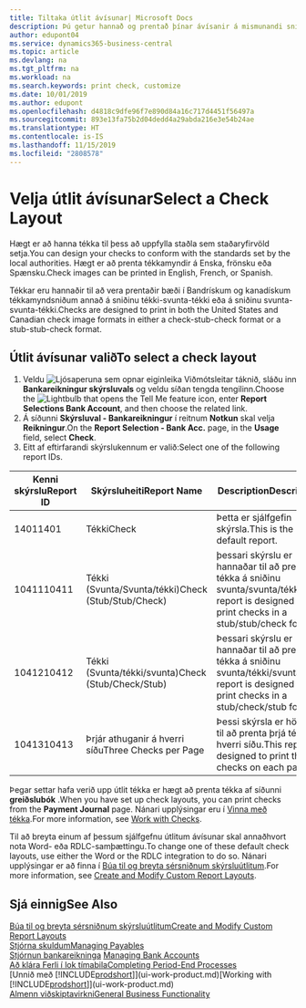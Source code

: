 ```yaml
---
title: Tiltaka útlit ávísunar| Microsoft Docs
description: Þú getur hannað og prentað þínar ávísanir á mismunandi sniði til að vera í samræmi við staðla.
author: edupont04
ms.service: dynamics365-business-central
ms.topic: article
ms.devlang: na
ms.tgt_pltfrm: na
ms.workload: na
ms.search.keywords: print check, customize
ms.date: 10/01/2019
ms.author: edupont
ms.openlocfilehash: d4818c9dfe96f7e890d84a16c717d4451f56497a
ms.sourcegitcommit: 893e13fa75b2d04dedd4a29abda216e3e54b24ae
ms.translationtype: HT
ms.contentlocale: is-IS
ms.lasthandoff: 11/15/2019
ms.locfileid: "2808578"
---
```

# <a name="select-a-check-layout"></a><span data-ttu-id="e34bc-103">Velja útlit ávísunar</span><span class="sxs-lookup"><span data-stu-id="e34bc-103">Select a Check Layout</span></span>
<span data-ttu-id="e34bc-104">Hægt er að hanna tékka til þess að uppfylla staðla sem staðaryfirvöld setja.</span><span class="sxs-lookup"><span data-stu-id="e34bc-104">You can design your checks to conform with the standards set by the local authorities.</span></span> <span data-ttu-id="e34bc-105">Hægt er að prenta tékkamyndir á Enska, frönsku eða Spænsku.</span><span class="sxs-lookup"><span data-stu-id="e34bc-105">Check images can be printed in English, French, or Spanish.</span></span>

<span data-ttu-id="e34bc-106">Tékkar eru hannaðir til að vera prentaðir bæði í Bandrískum og kanadískum tékkamyndsniðum annað á sniðinu tékki-svunta-tékki  eða á sniðinu svunta-svunta-tékki.</span><span class="sxs-lookup"><span data-stu-id="e34bc-106">Checks are designed to print in both the United States and Canadian check image formats in either a check-stub-check format or a stub-stub-check format.</span></span>

## <a name="to-select-a-check-layout"></a><span data-ttu-id="e34bc-107">Útlit ávísunar valið</span><span class="sxs-lookup"><span data-stu-id="e34bc-107">To select a check layout</span></span>
1. <span data-ttu-id="e34bc-108">Veldu ![Ljósaperuna sem opnar eiginleika Viðmótsleitar](media/ui-search/search_small.png "Segðu mér hvað þú vilt gera") táknið, sláðu inn **Bankareikningur skýrsluvals** og veldu síðan tengda tengilinn.</span><span class="sxs-lookup"><span data-stu-id="e34bc-108">Choose the ![Lightbulb that opens the Tell Me feature](media/ui-search/search_small.png "Tell me what you want to do") icon, enter **Report Selections Bank Account**, and then choose the related link.</span></span>
2. <span data-ttu-id="e34bc-109">Á síðunni **Skýrsluval - Bankareikningur** í reitnum **Notkun** skal velja **Reikningur**.</span><span class="sxs-lookup"><span data-stu-id="e34bc-109">On the **Report Selection - Bank Acc.** page, in the **Usage** field, select **Check**.</span></span>
3. <span data-ttu-id="e34bc-110">Eitt af eftirfarandi skýrslukennum er valið:</span><span class="sxs-lookup"><span data-stu-id="e34bc-110">Select one of the following report IDs.</span></span>

| <span data-ttu-id="e34bc-111">Kenni skýrslu</span><span class="sxs-lookup"><span data-stu-id="e34bc-111">Report ID</span></span> | <span data-ttu-id="e34bc-112">Skýrsluheiti</span><span class="sxs-lookup"><span data-stu-id="e34bc-112">Report Name</span></span> | <span data-ttu-id="e34bc-113">Description</span><span class="sxs-lookup"><span data-stu-id="e34bc-113">Description</span></span> |
| --- | --- | --- |
| <span data-ttu-id="e34bc-114">1401</span><span class="sxs-lookup"><span data-stu-id="e34bc-114">1401</span></span> |<span data-ttu-id="e34bc-115">Tékki</span><span class="sxs-lookup"><span data-stu-id="e34bc-115">Check</span></span> |<span data-ttu-id="e34bc-116">Þetta er sjálfgefin skýrsla.</span><span class="sxs-lookup"><span data-stu-id="e34bc-116">This is the default report.</span></span> |
| <span data-ttu-id="e34bc-117">10411</span><span class="sxs-lookup"><span data-stu-id="e34bc-117">10411</span></span> |<span data-ttu-id="e34bc-118">Tékki (Svunta/Svunta/tékki)</span><span class="sxs-lookup"><span data-stu-id="e34bc-118">Check (Stub/Stub/Check)</span></span> |<span data-ttu-id="e34bc-119">þessari skýrslu er hannaðar til að prenta tékka á sniðinu svunta/svunta/tékki.</span><span class="sxs-lookup"><span data-stu-id="e34bc-119">This report is designed to print checks in a stub/stub/check format.</span></span> |
| <span data-ttu-id="e34bc-120">10412</span><span class="sxs-lookup"><span data-stu-id="e34bc-120">10412</span></span> |<span data-ttu-id="e34bc-121">Tékki (Svunta/tékki/svunta)</span><span class="sxs-lookup"><span data-stu-id="e34bc-121">Check (Stub/Check/Stub)</span></span> |<span data-ttu-id="e34bc-122">Þessari skýrslu er hannaðar til að prenta tékka á sniðinu svunta/tékki/svunta.</span><span class="sxs-lookup"><span data-stu-id="e34bc-122">This report is designed to print checks in a stub/check/stub format.</span></span> |
| <span data-ttu-id="e34bc-123">10413</span><span class="sxs-lookup"><span data-stu-id="e34bc-123">10413</span></span> |<span data-ttu-id="e34bc-124">Þrjár athuganir á hverri síðu</span><span class="sxs-lookup"><span data-stu-id="e34bc-124">Three Checks per Page</span></span> |<span data-ttu-id="e34bc-125">Þessi skýrsla er hönnuð til að prenta þrjá tékka á hverri síðu.</span><span class="sxs-lookup"><span data-stu-id="e34bc-125">This report is designed to print three checks on each page.</span></span> |

<span data-ttu-id="e34bc-126">Þegar settar hafa verið upp útlit tékka er hægt að prenta tékka af síðunni **greiðslubók** .</span><span class="sxs-lookup"><span data-stu-id="e34bc-126">When you have set up check layouts, you can print checks from the **Payment Journal** page.</span></span> <span data-ttu-id="e34bc-127">Nánari upplýsingar eru í [Vinna með tékka](payables-how-work-checks.md).</span><span class="sxs-lookup"><span data-stu-id="e34bc-127">For more information, see [Work with Checks](payables-how-work-checks.md).</span></span>

<span data-ttu-id="e34bc-128">Til að breyta einum af þessum sjálfgefnu útlitum ávísunar skal annaðhvort nota Word- eða RDLC-samþættingu.</span><span class="sxs-lookup"><span data-stu-id="e34bc-128">To change one of these default check layouts, use either the Word or the RDLC integration to do so.</span></span> <span data-ttu-id="e34bc-129">Nánari upplýsingar er að finna í [Búa til og breyta sérsniðnum skýrsluútlitum](ui-how-create-custom-report-layout.md).</span><span class="sxs-lookup"><span data-stu-id="e34bc-129">For more information, see [Create and Modify Custom Report Layouts](ui-how-create-custom-report-layout.md).</span></span>

## <a name="see-also"></a><span data-ttu-id="e34bc-130">Sjá einnig</span><span class="sxs-lookup"><span data-stu-id="e34bc-130">See Also</span></span>
[<span data-ttu-id="e34bc-131">Búa til og breyta sérsniðnum skýrsluútlitum</span><span class="sxs-lookup"><span data-stu-id="e34bc-131">Create and Modify Custom Report Layouts</span></span>](ui-how-create-custom-report-layout.md)  
[<span data-ttu-id="e34bc-132">Stjórna skuldum</span><span class="sxs-lookup"><span data-stu-id="e34bc-132">Managing Payables</span></span>](payables-manage-payables.md)  
<span data-ttu-id="e34bc-133">[Stjórnun bankareikninga](bank-manage-bank-accounts.md) </span><span class="sxs-lookup"><span data-stu-id="e34bc-133">[Managing Bank Accounts](bank-manage-bank-accounts.md) </span></span>  
[<span data-ttu-id="e34bc-134">Að klára Ferli í lok tímabila</span><span class="sxs-lookup"><span data-stu-id="e34bc-134">Completing Period-End Processes</span></span>](year-how-complete-period-end-processes.md)  
<span data-ttu-id="e34bc-135">[Unnið með [!INCLUDE[prodshort](includes/prodshort.md)]](ui-work-product.md)</span><span class="sxs-lookup"><span data-stu-id="e34bc-135">[Working with [!INCLUDE[prodshort](includes/prodshort.md)]](ui-work-product.md)</span></span>  
[<span data-ttu-id="e34bc-136">Almenn viðskiptavirkni</span><span class="sxs-lookup"><span data-stu-id="e34bc-136">General Business Functionality</span></span>](ui-across-business-areas.md)
